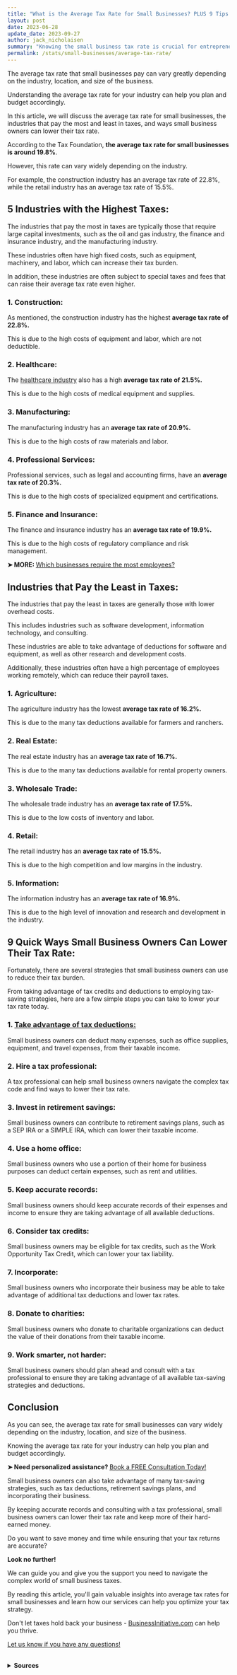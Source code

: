 ```yaml
---
title: "What is the Average Tax Rate for Small Businesses? PLUS 9 Tips to Lower it"
layout: post
date: 2023-06-28
update_date: 2023-09-27
author: jack_nicholaisen
summary: "Knowing the small business tax rate is crucial for entrepreneurs. This article provides valuable info on taxes and how to stay ahead."
permalink: /stats/small-businesses/average-tax-rate/
---
```


The average tax rate that small businesses pay can vary greatly depending on the industry, location, and size of the business. 

Understanding the average tax rate for your industry can help you plan and budget accordingly. 

In this article, we will discuss the average tax rate for small businesses, the industries that pay the most and least in taxes, and ways small business owners can lower their tax rate.

According to the Tax Foundation, **the average tax rate for small businesses is around 19.8%**. 

However, this rate can vary widely depending on the industry. 

For example, the construction industry has an average tax rate of 22.8%, while the retail industry has an average tax rate of 15.5%.

## 5 Industries with the Highest Taxes:

The industries that pay the most in taxes are typically those that require large capital investments, such as the oil and gas industry, the finance and insurance industry, and the manufacturing industry. 

These industries often have high fixed costs, such as equipment, machinery, and labor, which can increase their tax burden. 

In addition, these industries are often subject to special taxes and fees that can raise their average tax rate even higher.

### 1.  Construction: 

As mentioned, the construction industry has the highest **average tax rate of 22.8%.** 

This is due to the high costs of equipment and labor, which are not deductible.

### 2.  Healthcare:

The [healthcare industry](https://www.businessinitiative.org/lets-meet-the-bad-actors-of-healthcare-reform/) also has a high **average tax rate of 21.5%.** 

This is due to the high costs of medical equipment and supplies.

### 3.  Manufacturing:

The manufacturing industry has an **average tax rate of 20.9%.** 

This is due to the high costs of raw materials and labor.

### 4.  Professional Services:

Professional services, such as legal and accounting firms, have an **average tax rate of 20.3%.** 

This is due to the high costs of specialized equipment and certifications.

### 5.  Finance and Insurance:

The finance and insurance industry has an **average tax rate of 19.9%.** 

This is due to the high costs of regulatory compliance and risk management.

<p><b>➤ MORE: </b> <a href="https://www.businessinitiative.org/stats/number-of-employees-in-a-small-business/" target="_blank">Which businesses require the most employees?</a></p>

## Industries that Pay the Least in Taxes:

The industries that pay the least in taxes are generally those with lower overhead costs. 

This includes industries such as software development, information technology, and consulting. 

These industries are able to take advantage of deductions for software and equipment, as well as other research and development costs. 

Additionally, these industries often have a high percentage of employees working remotely, which can reduce their payroll taxes.

### 1.  Agriculture:

The agriculture industry has the lowest **average tax rate of 16.2%.** 

This is due to the many tax deductions available for farmers and ranchers.

### 2.  Real Estate:

The real estate industry has an **average tax rate of 16.7%.** 

This is due to the many tax deductions available for rental property owners.

### 3.  Wholesale Trade:

The wholesale trade industry has an **average tax rate of 17.5%.** 

This is due to the low costs of inventory and labor.

### 4.  Retail:

The retail industry has an **average tax rate of 15.5%.** 

This is due to the high competition and low margins in the industry.

### 5.  Information:

The information industry has an **average tax rate of 16.9%.** 

This is due to the high level of innovation and research and development in the industry.

## 9 Quick Ways Small Business Owners Can Lower Their Tax Rate:

Fortunately, there are several strategies that small business owners can use to reduce their tax burden. 

From taking advantage of tax credits and deductions to employing tax-saving strategies, here are a few simple steps you can take to lower your tax rate today.

### 1.  [Take advantage of tax deductions:](https://www.businessinitiative.org/stats/small-businesses/tax-deductions/)

Small business owners can deduct many expenses, such as office supplies, equipment, and travel expenses, from their taxable income.

### 2.  Hire a tax professional:

A tax professional can help small business owners navigate the complex tax code and find ways to lower their tax rate.

### 3.  Invest in retirement savings:

Small business owners can contribute to retirement savings plans, such as a SEP IRA or a SIMPLE IRA, which can lower their taxable income.

### 4.  Use a home office:

Small business owners who use a portion of their home for business purposes can deduct certain expenses, such as rent and utilities.

### 5.  Keep accurate records:

Small business owners should keep accurate records of their expenses and income to ensure they are taking advantage of all available deductions.

### 6.  Consider tax credits:

Small business owners may be eligible for tax credits, such as the Work Opportunity Tax Credit, which can lower your tax liability.

### 7.  Incorporate:

Small business owners who incorporate their business may be able to take advantage of additional tax deductions and lower tax rates.

### 8.  Donate to charities:

Small business owners who donate to charitable organizations can deduct the value of their donations from their taxable income.

### 9.  Work smarter, not harder:

Small business owners should plan ahead and consult with a tax professional to ensure they are taking advantage of all available tax-saving strategies and deductions.


## Conclusion

As you can see, the average tax rate for small businesses can vary widely depending on the industry, location, and size of the business. 

Knowing the average tax rate for your industry can help you plan and budget accordingly. 

<p><b>➤ Need personalized assistance? </b> <a href="https://calendly.com/businessinitiative/30-minute-consultation-call" target="_blank"> Book a FREE Consultation Today!</a></p>

Small business owners can also take advantage of many tax-saving strategies, such as tax deductions, retirement savings plans, and incorporating their business.

By keeping accurate records and consulting with a tax professional, small business owners can lower their tax rate and keep more of their hard-earned money.

Do you want to save money and time while ensuring that your tax returns are accurate?

**Look no further!**

We can guide you and give you the support you need to navigate the complex world of small business taxes. 

By reading this article, you'll gain valuable insights into average tax rates for small businesses and learn how our services can help you optimize your tax strategy. 

Don't let taxes hold back your business - [BusinessInitiative.com](https://www.businessinitiative.org/) can help you thrive.

[Let us know if you have any questions!](https://www.businessinitiative.org/contact/)

<br>
<details>
<summary><b>Sources</b></summary>
<br>
<p>
To determine the average tax rate for small businesses, we have consulted several sources:
</p>
<ul>
    <li><a href="https://taxfoundation.org/">Tax Foundation</a></li>
    <li><a href="https://www.nsba.biz/">National Small Business Association</a></li>
    <li><a href="https://www.sba.gov/">Small Business Administration</a></li>
</ul>
</details>

